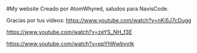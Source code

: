 #My website
Creado por AtomWhyred, saludos para NavisCode.

Gracias por tus vídeos:
https://www.youtube.com/watch?v=nKi5J7cDugg

https://www.youtube.com/watch?v=zeYS_NH_f3E

https://www.youtube.com/watch?v=ppYhWwbyvtk
